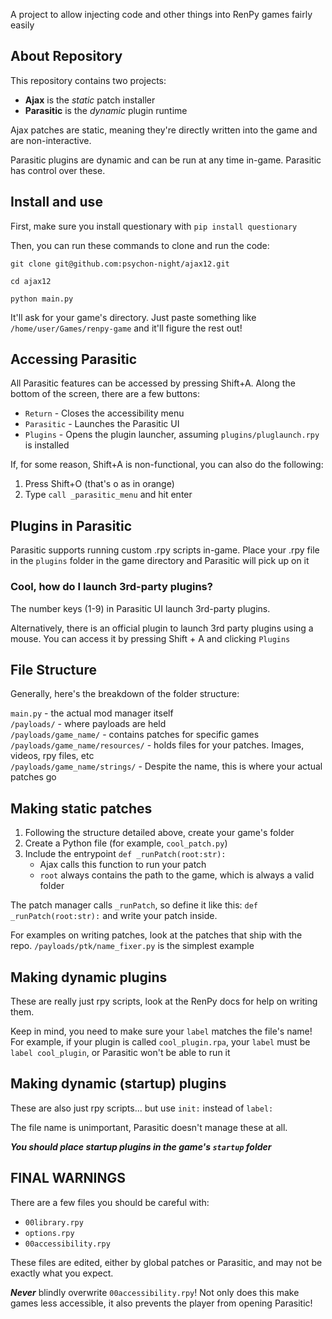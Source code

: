 A project to allow injecting code and other things into RenPy games fairly easily

## About Repository

This repository contains two projects:
- **Ajax** is the *static* patch installer
- **Parasitic** is the *dynamic* plugin runtime

Ajax patches are static, meaning they're directly written into the game and are non-interactive.

Parasitic plugins are dynamic and can be run at any time in-game. Parasitic has control over these.

## Install and use

First, make sure you install questionary with `pip install questionary`

Then, you can run these commands to clone and run the code:

```
git clone git@github.com:psychon-night/ajax12.git

cd ajax12

python main.py
```

It'll ask for your game's directory. Just paste something like `/home/user/Games/renpy-game` and it'll figure the rest out!

## Accessing Parasitic

All Parasitic features can be accessed by pressing Shift+A. Along the bottom of the screen, there are a few buttons:

- `Return` - Closes the accessibility menu
- `Parasitic` - Launches the Parasitic UI
- `Plugins` - Opens the plugin launcher, assuming `plugins/pluglaunch.rpy` is installed

If, for some reason, Shift+A is non-functional, you can also do the following:

1. Press Shift+O (that's o as in orange)
2. Type `call _parasitic_menu` and hit enter

## Plugins in Parasitic

Parasitic supports running custom .rpy scripts in-game. Place your .rpy file in the `plugins` folder in the game directory and Parasitic will pick up on it

### Cool, how do I launch 3rd-party plugins?

The number keys (1-9) in Parasitic UI launch 3rd-party plugins. 

Alternatively, there is an official plugin to launch 3rd party plugins using a mouse. You can access it by pressing Shift + A and clicking `Plugins`

## File Structure

Generally, here's the breakdown of the folder structure:

`main.py` - the actual mod manager itself\
`/payloads/` - where payloads are held\
`/payloads/game_name/` - contains patches for specific games\
`/payloads/game_name/resources/` - holds files for your patches. Images, videos, rpy files, etc\
`/payloads/game_name/strings/` - Despite the name, this is where your actual patches go

## Making static patches

1. Following the structure detailed above, create your game's folder
2. Create a Python file (for example, `cool_patch.py`)
3. Include the entrypoint `def _runPatch(root:str):`
   - Ajax calls this function to run your patch
	- `root` always contains the path to the game, which is always a valid folder

The patch manager calls `_runPatch`, so define it like this: `def _runPatch(root:str):` and write your patch inside.

For examples on writing patches, look at the patches that ship with the repo. `/payloads/ptk/name_fixer.py` is the simplest example

## Making dynamic plugins

These are really just rpy scripts, look at the RenPy docs for help on writing them.

Keep in mind, you need to make sure your `label` matches the file's name! For example, if your plugin is called `cool_plugin.rpa`, your `label` must be `label cool_plugin`, or Parasitic won't be able to run it

## Making dynamic (startup) plugins

These are also just rpy scripts... but use `init:` instead of `label:`

The file name is unimportant, Parasitic doesn't manage these at all.

***You should place startup plugins in the game's `startup` folder***

## FINAL WARNINGS

There are a few files you should be careful with:
- `00library.rpy`
- `options.rpy`
- `00accessibility.rpy`

These files are edited, either by global patches or Parasitic, and may not be exactly what you expect.

***Never*** blindly overwrite `00accessibility.rpy`! Not only does this make games less accessible, it also prevents the player from opening Parasitic!